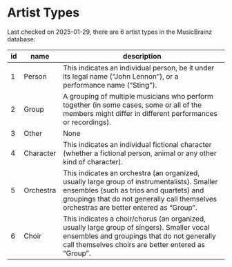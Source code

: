 Artist Types
============

Last checked on 2025-01-29, there are 6 artist types in the MusicBrainz database:

| id              | name              |  description             |
|-----------------|-------------------|--------------------------|
| 1 | Person | This indicates an individual person, be it under its legal name (“John Lennon”), or a performance name (“Sting”). |
| 2 | Group | A grouping of multiple musicians who perform together (in some cases, some or all of the members might differ in different performances or recordings). |
| 3 | Other | None |
| 4 | Character | This indicates an individual fictional character (whether a fictional person, animal or any other kind of character). |
| 5 | Orchestra | This indicates an orchestra (an organized, usually large group of instrumentalists). Smaller ensembles (such as trios and quartets) and groupings that do not generally call themselves orchestras are better entered as “Group”. |
| 6 | Choir | This indicates a choir/chorus (an organized, usually large group of singers). Smaller vocal ensembles and groupings that do not generally call themselves choirs are better entered as “Group”. |
